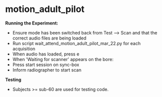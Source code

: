 # motion_adult_pilot

  **Running the Experiment:**
   - Ensure mode has been switched back from Test --> Scan and that the correct audio files are being loaded
   - Run script wait_attend_motion_adult_pilot_mar_22.py for each acquisition  
   - When audio has loaded, press e
   - When 'Waiting for scanner' appears on the bore:
   - Press start session on sync-box
   - Inform radiographer to start scan

**Testing**
   - Subjects >= sub-60 are used for testing code.
